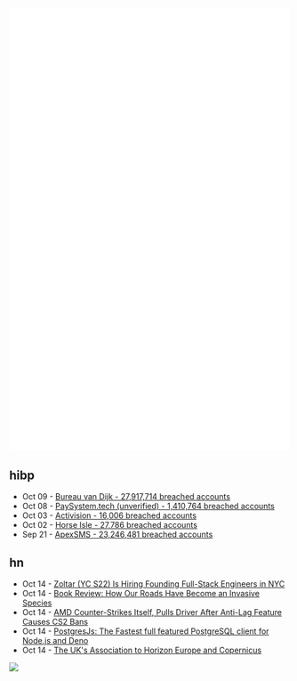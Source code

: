 ![Metrics](https://raw.githubusercontent.com/phixion/phixion/master/metrics.svg)

## hibp

<!--
for https://github.com/phixion/phixion/blob/main/.github/workflows/feeds.yml
-->
<!--START_SECTION:haveibeenpwnd-->
- Oct 09 - [Bureau van Dijk - 27,917,714 breached accounts](https://haveibeenpwned.com/PwnedWebsites#BVD)
- Oct 08 - [PaySystem.tech (unverified) - 1,410,764 breached accounts](https://haveibeenpwned.com/PwnedWebsites#PaySystemTech)
- Oct 03 - [Activision - 16,006 breached accounts](https://haveibeenpwned.com/PwnedWebsites#Activision)
- Oct 02 - [Horse Isle - 27,786 breached accounts](https://haveibeenpwned.com/PwnedWebsites#HorseIsle)
- Sep 21 - [ApexSMS - 23,246,481 breached accounts](https://haveibeenpwned.com/PwnedWebsites#ApexSMS)
<!--END_SECTION:haveibeenpwnd-->

## hn

<!--
for https://github.com/phixion/phixion/blob/main/.github/workflows/feeds.yml
-->
<!--START_SECTION:hn-->
- Oct 14 - [Zoltar (YC S22) Is Hiring Founding Full-Stack Engineers in NYC](https://www.ycombinator.com/companies/zoltar-labs/jobs)
- Oct 14 - [Book Review: How Our Roads Have Become an Invasive Species](https://undark.org/2023/10/13/book-review-crossings/)
- Oct 14 - [AMD Counter-Strikes Itself, Pulls Driver After Anti-Lag Feature Causes CS2 Bans](https://www.tomshardware.com/news/amd-pulls-drivers-that-cause-counter-strike-2-bans-after-valve-roasted-them)
- Oct 14 - [PostgresJs: The Fastest full featured PostgreSQL client for Node.js and Deno](https://github.com/porsager/postgres)
- Oct 14 - [The UK's Association to Horizon Europe and Copernicus](https://ec.europa.eu/commission/presscorner/detail/en/qanda_23_4373)
<!--END_SECTION:hn-->

<!--
for https://yhype.me
-->
![](https://hit.yhype.me/github/profile?user_id=13013670)
